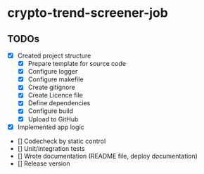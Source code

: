 # crypto-trend-screener-job


## TODOs
- [x] Created project structure
  - [x] Prepare template for source code
  - [x] Configure logger
  - [x] Configure makefile
  - [x] Create gitignore
  - [x] Create Licence file
  - [x] Define dependencies
  - [x] Configure build
  - [x] Upload to GitHub
- [x] Implemented app logic
- [] Codecheck by static control
- [] Unit/integration tests
- [] Wrote documentation (README file, deploy documentation)
- [] Release version